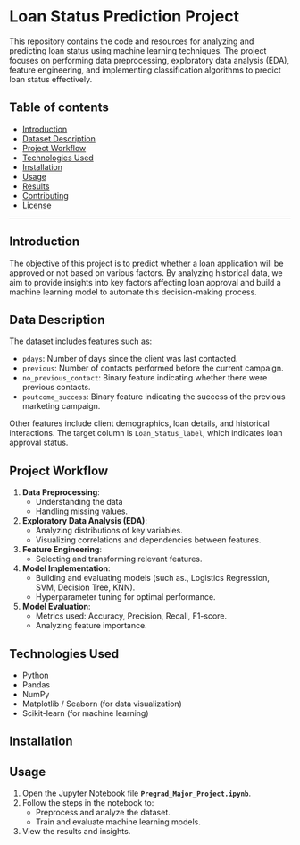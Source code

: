 # Loan Status Prediction Project
This repository contains the code and resources for analyzing and predicting loan status using machine learning techniques. The project focuses on performing data preprocessing, exploratory data analysis (EDA), feature engineering, and implementing classification algorithms to predict loan status effectively.
## Table of contents
- [Introduction](#Introduction)
- [Dataset Description](#Dataset-Description)
- [Project Workflow](#Project-Workflow)
- [Technologies Used](#Technologies-Used)
- [Installation](#Installation)
- [Usage](#Usage)
- [Results](#Results)
- [Contributing](#Contributing)
- [License](#License)

---

## Introduction
The objective of this project is to predict whether a loan application will be approved or not based on various factors. By analyzing historical data, we aim to provide insights into key factors affecting loan approval and build a machine learning model to automate this decision-making process.

## Data Description
The dataset includes features such as:
 - `pdays`: Number of days since the client was last contacted.
 - `previous`: Number of contacts performed before the current campaign.
 - `no_previous_contact`: Binary feature indicating whether there were previous contacts.
 - `poutcome_success`: Binary feature indicating the success of the previous marketing campaign.

Other features include client demographics, loan details, and historical interactions. The target column is `Loan_Status_label`, which indicates loan approval status.

## Project Workflow
1. **Data Preprocessing**:
   - Understanding the data
   - Handling missing values.
2. **Exploratory Data Analysis (EDA)**:
   - Analyzing distributions of key variables.
   - Visualizing correlations and dependencies between features.
3. **Feature Engineering**:
   - Selecting and transforming relevant features.
4. **Model Implementation**:
   - Building and evaluating models (such as., Logistics Regression, SVM, Decision Tree, KNN).
   - Hyperparameter tuning for optimal performance.
5. **Model Evaluation**:
   - Metrics used: Accuracy, Precision, Recall, F1-score.
   - Analyzing feature importance.

 ## Technologies Used
- Python
- Pandas
- NumPy
- Matplotlib / Seaborn (for data visualization)
- Scikit-learn (for machine learning)

## Installation

## Usage
1. Open the Jupyter Notebook file **`Pregrad_Major_Project.ipynb`**.
2. Follow the steps in the notebook to:
   - Preprocess and analyze the dataset.
   - Train and evaluate machine learning models.
3. View the results and insights.
